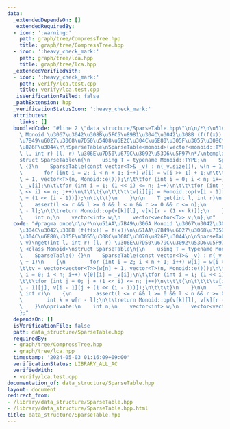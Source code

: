 ```yaml
---
data:
  _extendedDependsOn: []
  _extendedRequiredBy:
  - icon: ':warning:'
    path: graph/tree/CompressTree.hpp
    title: graph/tree/CompressTree.hpp
  - icon: ':heavy_check_mark:'
    path: graph/tree/lca.hpp
    title: graph/tree/lca.hpp
  _extendedVerifiedWith:
  - icon: ':heavy_check_mark:'
    path: verify/lca.test.cpp
    title: verify/lca.test.cpp
  _isVerificationFailed: false
  _pathExtension: hpp
  _verificationStatusIcon: ':heavy_check_mark:'
  attributes:
    links: []
  bundledCode: "#line 2 \"data_structure/SparseTable.hpp\"\n\n/*\n\u51AA\u7B49\u306A\
    \ Monoid \u3067\u3042\u308B\u5FC5\u8981\u304C\u3042\u308B (f(f(x)) = f(x))\n\u51AA\
    \u7B49\u6027\u3068\u7D50\u5408\u6E2C\u304C\u6E80\u305F\u3055\u308C\u308C\u3070\
    \u826F\u3044\n\nSparseTable\nSparseTable<monoid>(vector<monoid::TYPE> v)\nget(int\
    \ l, int r) [l, r) \u306E\u7D50\u679C\u3092\u53D6\u5F97\n*/\ntemplate <class Monoid>\n\
    struct SparseTable\n{\n    using T = typename Monoid::TYPE;\n    SparseTable()\
    \ {}\n    SparseTable(const vector<T>& _v) : n(_v.size()), w(n + 1)\n    {\n \
    \       for (int i = 2; i < n + 1; i++) w[i] = w[i >> 1] + 1;\n\t\tv = vector<vector<T>>(w[n]\
    \ + 1, vector<T>(n, Monoid::e()));\n\t\tfor (int i = 0; i < n; i++) v[0][i] =\
    \ _v[i];\n\t\tfor (int i = 1; (1 << i) <= n; i++)\n\t\t\tfor (int j = 0; j + (1\
    \ << i) <= n; j++)\n\t\t\t{\n\t\t\t\tv[i][j] = Monoid::op(v[i - 1][j], v[i - 1][j\
    \ + (1 << (i - 1))]);\n\t\t\t}\n    }\n\n    T get(int l, int r)\n    {\n    \
    \    assert(l <= r && l >= 0 && l < n && r >= 0 && r <= n);\n        int k = w[r\
    \ - l];\n\t\treturn Monoid::op(v[k][l], v[k][r - (1 << k)]);\n    }\n\nprivate:\n\
    \    int n;\n    vector<int> w;\n    vector<vector<T>> v;\n};\n"
  code: "#pragma once\n\n/*\n\u51AA\u7B49\u306A Monoid \u3067\u3042\u308B\u5FC5\u8981\
    \u304C\u3042\u308B (f(f(x)) = f(x))\n\u51AA\u7B49\u6027\u3068\u7D50\u5408\u6E2C\
    \u304C\u6E80\u305F\u3055\u308C\u308C\u3070\u826F\u3044\n\nSparseTable\nSparseTable<monoid>(vector<monoid::TYPE>\
    \ v)\nget(int l, int r) [l, r) \u306E\u7D50\u679C\u3092\u53D6\u5F97\n*/\ntemplate\
    \ <class Monoid>\nstruct SparseTable\n{\n    using T = typename Monoid::TYPE;\n\
    \    SparseTable() {}\n    SparseTable(const vector<T>& _v) : n(_v.size()), w(n\
    \ + 1)\n    {\n        for (int i = 2; i < n + 1; i++) w[i] = w[i >> 1] + 1;\n\
    \t\tv = vector<vector<T>>(w[n] + 1, vector<T>(n, Monoid::e()));\n\t\tfor (int\
    \ i = 0; i < n; i++) v[0][i] = _v[i];\n\t\tfor (int i = 1; (1 << i) <= n; i++)\n\
    \t\t\tfor (int j = 0; j + (1 << i) <= n; j++)\n\t\t\t{\n\t\t\t\tv[i][j] = Monoid::op(v[i\
    \ - 1][j], v[i - 1][j + (1 << (i - 1))]);\n\t\t\t}\n    }\n\n    T get(int l,\
    \ int r)\n    {\n        assert(l <= r && l >= 0 && l < n && r >= 0 && r <= n);\n\
    \        int k = w[r - l];\n\t\treturn Monoid::op(v[k][l], v[k][r - (1 << k)]);\n\
    \    }\n\nprivate:\n    int n;\n    vector<int> w;\n    vector<vector<T>> v;\n\
    };"
  dependsOn: []
  isVerificationFile: false
  path: data_structure/SparseTable.hpp
  requiredBy:
  - graph/tree/CompressTree.hpp
  - graph/tree/lca.hpp
  timestamp: '2024-05-03 01:16:09+09:00'
  verificationStatus: LIBRARY_ALL_AC
  verifiedWith:
  - verify/lca.test.cpp
documentation_of: data_structure/SparseTable.hpp
layout: document
redirect_from:
- /library/data_structure/SparseTable.hpp
- /library/data_structure/SparseTable.hpp.html
title: data_structure/SparseTable.hpp
---
```

